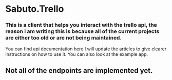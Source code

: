 ﻿# Sabuto.Trello

### This is a client that helps you interact with the trello api, the reason i am writing this is because all of the current projects are either too old or are not being maintained.

You can find api documentation [here](https://sabuto.github.io/Sabuto.Trello/) I will update the articles to give clearer instructions on how to use it. You can also look at the example app.

## Not all of the endpoints are implemented yet.